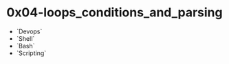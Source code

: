 # 0x04-loops_conditions_and_parsing

<ul>
<li>`Devops`</li> 
<li>`Shell`</li> 
<li>`Bash`</li> 
<li>`Scripting`</li>
</ul>
